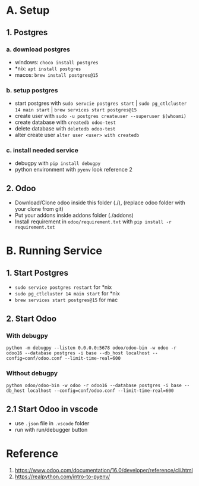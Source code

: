 # A. Setup
## 1. Postgres
### a. download postgres
- windows: `choco install postgres`
- *nix: `apt install postgres`
- macos: `brew install postgres@15`

### b. setup postgres
- start postgres with `sudo servcie postgres start` | `sudo pg_ctlcluster 14 main start` | `brew services start postgres@15`
- create user with `sudo -u postgres createuser --superuser $(whoami)`
- create database with `createdb odoo-test`
- delete database with `deletedb odoo-test`
- alter create user `alter user <user> with createdb`

### c. install needed service
- debugpy with `pip install debugpy`
- python environment with `pyenv` look reference 2


## 2. Odoo
- Download/Clone odoo inside this folder (./), (replace odoo folder with your clone from git)
- Put your addons inside addons folder (./addons)
- Install requirement in `odoo/requirement.txt` with `pip install -r requirement.txt`

# B. Running Service
## 1. Start Postgres
- `sudo service postgres restart` for *nix
- `sudo pg_ctlcluster 14 main start` for *nix
- `brew services start postgres@15` for mac

## 2. Start Odoo
### With debugpy
`python -m debugpy --listen 0.0.0.0:5678 odoo/odoo-bin -w odoo -r odoo16 --database postgres -i base --db_host localhost --config=conf/odoo.conf --limit-time-real=600`

### Without debugpy
`python odoo/odoo-bin -w odoo -r odoo16 --database postgres -i base --db_host localhost --config=conf/odoo.conf --limit-time-real=600`

## 2.1 Start Odoo in vscode
- use `.json` file in `.vscode` folder
- run with run/debugger button

# Reference
1. https://www.odoo.com/documentation/16.0/developer/reference/cli.html
2. https://realpython.com/intro-to-pyenv/
